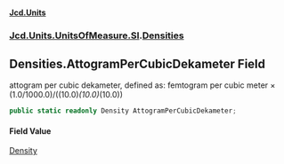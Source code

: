 #### [Jcd.Units](index.md 'index')
### [Jcd.Units.UnitsOfMeasure.SI](Jcd.Units.UnitsOfMeasure.SI.md 'Jcd.Units.UnitsOfMeasure.SI').[Densities](Densities.md 'Jcd.Units.UnitsOfMeasure.SI.Densities')

## Densities.AttogramPerCubicDekameter Field

attogram per cubic dekameter, defined as: femtogram per cubic meter × (1.0/1000.0)/((10.0)*(10.0)*(10.0))

```csharp
public static readonly Density AttogramPerCubicDekameter;
```

#### Field Value
[Density](Density.md 'Jcd.Units.UnitTypes.Density')